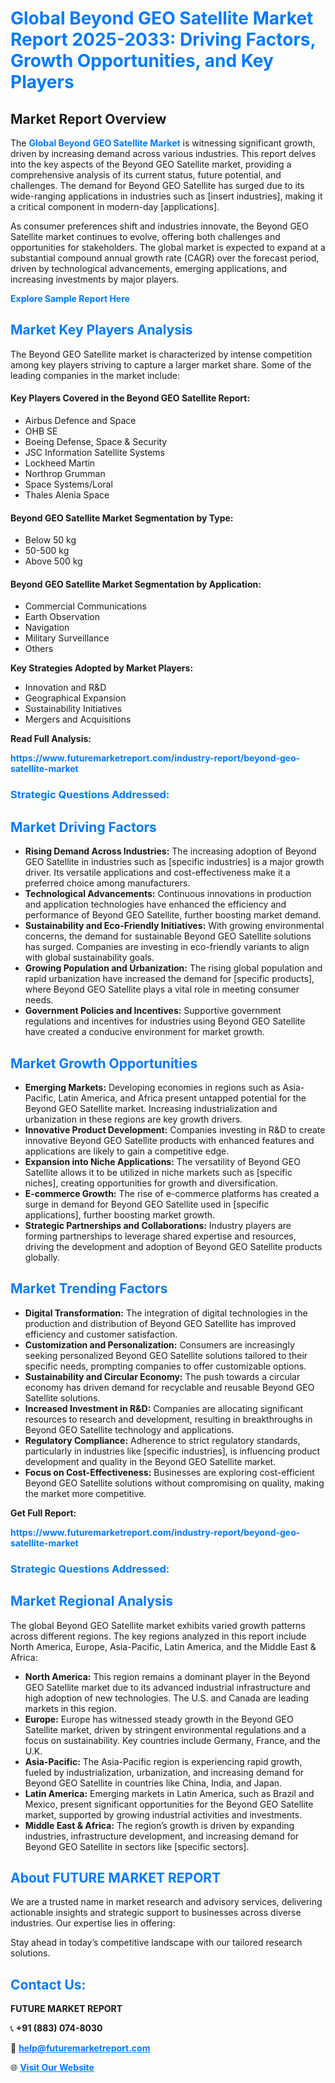 <h1 style="color: #007BFF;">Global Beyond GEO Satellite Market Report 2025-2033: Driving Factors, Growth Opportunities, and Key Players</h1>

<section id="overview">
<h2>Market Report Overview</h2>
<p>The <a href="https://www.futuremarketreport.com/industry-report/beyond-geo-satellite-market" style="color: #007BFF; text-decoration: none;"><strong>Global Beyond GEO Satellite Market</strong></a> is witnessing significant growth, driven by increasing demand across various industries. This report delves into the key aspects of the Beyond GEO Satellite market, providing a comprehensive analysis of its current status, future potential, and challenges. The demand for Beyond GEO Satellite has surged due to its wide-ranging applications in industries such as [insert industries], making it a critical component in modern-day [applications].</p>
<p>As consumer preferences shift and industries innovate, the Beyond GEO Satellite market continues to evolve, offering both challenges and opportunities for stakeholders. The global market is expected to expand at a substantial compound annual growth rate (CAGR) over the forecast period, driven by technological advancements, emerging applications, and increasing investments by major players.</p>
</section>

<section id="overview">
<p><a href="https://www.futuremarketreport.com/request-sample/reportId=40541" style="color: #007BFF; text-decoration: none;"><strong>Explore Sample Report Here</strong></a></p>
</section>

<section id="key-players">
<h2 style="color: #007BFF;">Market Key Players Analysis</h2>
<p>The Beyond GEO Satellite market is characterized by intense competition among key players striving to capture a larger market share. Some of the leading companies in the market include:</p>
<h4>Key Players Covered in the Beyond GEO Satellite Report:</h4>
<ul><li>Airbus Defence and Space</li><li>OHB SE</li><li>Boeing Defense, Space &amp; Security</li><li>JSC Information Satellite Systems</li><li>Lockheed Martin</li><li>Northrop Grumman</li><li>Space Systems/Loral</li><li>Thales Alenia Space</li></ul>
<h4>Beyond GEO Satellite Market Segmentation by Type:</h4>
<ul><li>Below 50 kg</li><li>50-500 kg</li><li>Above 500 kg</li></ul>

<h4>Beyond GEO Satellite Market Segmentation by Application:</h4>
<ul><li>Commercial Communications</li><li>Earth Observation</li><li>Navigation</li><li>Military Surveillance</li><li>Others</li></ul>
<p><strong>Key Strategies Adopted by Market Players:</strong></p>
<ul>
<li>Innovation and R&D</li>
<li>Geographical Expansion</li>
<li>Sustainability Initiatives</li>
<li>Mergers and Acquisitions</li>
</ul>
</section>

<section>
<p><strong>Read Full Analysis: </strong></p><a href="https://www.futuremarketreport.com/industry-report/beyond-geo-satellite-market" style="color: #007BFF; text-decoration: none;"><strong>https://www.futuremarketreport.com/industry-report/beyond-geo-satellite-market</strong></a>
<h3 style="color: #007BFF;">Strategic Questions Addressed:</h3>
</section>

<section id="driving-factors">
<h2 style="color: #007BFF;">Market Driving Factors</h2>
<ul>
<li><strong>Rising Demand Across Industries:</strong> The increasing adoption of Beyond GEO Satellite in industries such as [specific industries] is a major growth driver. Its versatile applications and cost-effectiveness make it a preferred choice among manufacturers.</li>
<li><strong>Technological Advancements:</strong> Continuous innovations in production and application technologies have enhanced the efficiency and performance of Beyond GEO Satellite, further boosting market demand.</li>
<li><strong>Sustainability and Eco-Friendly Initiatives:</strong> With growing environmental concerns, the demand for sustainable Beyond GEO Satellite solutions has surged. Companies are investing in eco-friendly variants to align with global sustainability goals.</li>
<li><strong>Growing Population and Urbanization:</strong> The rising global population and rapid urbanization have increased the demand for [specific products], where Beyond GEO Satellite plays a vital role in meeting consumer needs.</li>
<li><strong>Government Policies and Incentives:</strong> Supportive government regulations and incentives for industries using Beyond GEO Satellite have created a conducive environment for market growth.</li>
</ul>
</section>

<section id="growth-opportunities">
<h2 style="color: #007BFF;">Market Growth Opportunities</h2>
<ul>
<li><strong>Emerging Markets:</strong> Developing economies in regions such as Asia-Pacific, Latin America, and Africa present untapped potential for the Beyond GEO Satellite market. Increasing industrialization and urbanization in these regions are key growth drivers.</li>
<li><strong>Innovative Product Development:</strong> Companies investing in R&D to create innovative Beyond GEO Satellite products with enhanced features and applications are likely to gain a competitive edge.</li>
<li><strong>Expansion into Niche Applications:</strong> The versatility of Beyond GEO Satellite allows it to be utilized in niche markets such as [specific niches], creating opportunities for growth and diversification.</li>
<li><strong>E-commerce Growth:</strong> The rise of e-commerce platforms has created a surge in demand for Beyond GEO Satellite used in [specific applications], further boosting market growth.</li>
<li><strong>Strategic Partnerships and Collaborations:</strong> Industry players are forming partnerships to leverage shared expertise and resources, driving the development and adoption of Beyond GEO Satellite products globally.</li>
</ul>
</section>

<section id="trending-factors">
<h2 style="color: #007BFF;">Market Trending Factors</h2>
<ul>
<li><strong>Digital Transformation:</strong> The integration of digital technologies in the production and distribution of Beyond GEO Satellite has improved efficiency and customer satisfaction.</li>
<li><strong>Customization and Personalization:</strong> Consumers are increasingly seeking personalized Beyond GEO Satellite solutions tailored to their specific needs, prompting companies to offer customizable options.</li>
<li><strong>Sustainability and Circular Economy:</strong> The push towards a circular economy has driven demand for recyclable and reusable Beyond GEO Satellite solutions.</li>
<li><strong>Increased Investment in R&D:</strong> Companies are allocating significant resources to research and development, resulting in breakthroughs in Beyond GEO Satellite technology and applications.</li>
<li><strong>Regulatory Compliance:</strong> Adherence to strict regulatory standards, particularly in industries like [specific industries], is influencing product development and quality in the Beyond GEO Satellite market.</li>
<li><strong>Focus on Cost-Effectiveness:</strong> Businesses are exploring cost-efficient Beyond GEO Satellite solutions without compromising on quality, making the market more competitive.</li>
</ul>
</section>

<section>
<p><strong>Get Full Report: </strong></p><a href="https://www.futuremarketreport.com/industry-report/beyond-geo-satellite-market" style="color: #007BFF; text-decoration: none;"><strong>https://www.futuremarketreport.com/industry-report/beyond-geo-satellite-market</strong></a>
<h3 style="color: #007BFF;">Strategic Questions Addressed:</h3>
</section>


<section id="regional-analysis">
<h2 style="color: #007BFF;">Market Regional Analysis</h2>
<p>The global Beyond GEO Satellite market exhibits varied growth patterns across different regions. The key regions analyzed in this report include North America, Europe, Asia-Pacific, Latin America, and the Middle East & Africa:</p>
<ul>
<li><strong>North America:</strong> This region remains a dominant player in the Beyond GEO Satellite market due to its advanced industrial infrastructure and high adoption of new technologies. The U.S. and Canada are leading markets in this region.</li>
<li><strong>Europe:</strong> Europe has witnessed steady growth in the Beyond GEO Satellite market, driven by stringent environmental regulations and a focus on sustainability. Key countries include Germany, France, and the U.K.</li>
<li><strong>Asia-Pacific:</strong> The Asia-Pacific region is experiencing rapid growth, fueled by industrialization, urbanization, and increasing demand for Beyond GEO Satellite in countries like China, India, and Japan.</li>
<li><strong>Latin America:</strong> Emerging markets in Latin America, such as Brazil and Mexico, present significant opportunities for the Beyond GEO Satellite market, supported by growing industrial activities and investments.</li>
<li><strong>Middle East & Africa:</strong> The region’s growth is driven by expanding industries, infrastructure development, and increasing demand for Beyond GEO Satellite in sectors like [specific sectors].</li>
</ul>
</section>

<footer>
<h2 style="color: #007BFF;">About FUTURE MARKET REPORT</h2>
<p>We are a trusted name in market research and advisory services, delivering actionable insights and strategic support to businesses across diverse industries. Our expertise lies in offering:</p>

<p>Stay ahead in today’s competitive landscape with our tailored research solutions.</p>

<h2 style="color: #007BFF;">Contact Us:</h2>
<p><strong>FUTURE MARKET REPORT</strong></p>
<p>📞 <strong>+91 (883) 074-8030</strong></p>
<p>📧 <strong><a href="mailto:help@futuremarketreport.com" style="color: #007BFF;">help@futuremarketreport.com</a></strong></p>
<p>🌐 <strong><a href="https://www.futuremarketreport.com/" style="color: #007BFF;">Visit Our Website</a></strong></p>
</footer>